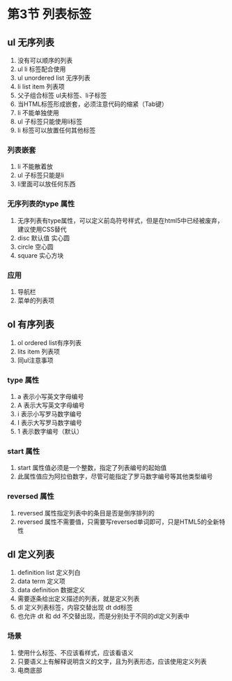 # 第3节 列表标签
## ul 无序列表
1. 没有可以顺序的列表
1. ul li 标签配合使用
1. ul unordered list 无序列表
1. li list item 列表项
1. 父子组合标签 ul夫标签、li子标签
1. 当HTML标签形成嵌套，必须注意代码的缩紧（Tab键）
1. li 不能单独使用
1. ul 子标签只能使用li标签
1. li 标签可以放置任何其他标签
### 列表嵌套
1. li 不能散着放
1. ul 子标签只能是li
1. li里面可以放任何东西
### 无序列表的type 属性
1. 无序列表有type属性，可以定义前岛符号样式，但是在html5中已经被废弃，建议使用CSS替代
1. disc 默认值 实心圆
1. circle  空心圆
1. square 实心方块
### 应用
1. 导航栏
1. 菜单的列表项

## ol 有序列表
1. ol ordered list有序列表 
1. lits item 列表项
1. 同ul注意事项
### type 属性
1. a 表示小写英文字母编号
1. A 表示大写英文字母编号
1. i 表示小写罗马数字编号
1. I 表示大写罗马数字编号
1. 1 表示数字编号（默认）

### start 属性
1. start 属性值必须是一个整数，指定了列表编号的起始值
1. 此属性值应为阿拉伯数字，尽管可能指定了罗马数字编号等其他类型编号

### reversed 属性
1. reversed 属性指定列表中的条目是否是倒序排列的
1. reversed 属性不需要值，只需要写reversed单词即可，只是HTML5的全新特性


## dl 定义列表
1. definition list 定义列白
1. data term 定义项
1. data definition 数据定义
1. 需要逐条给出定义描述的列表，就是定义列表
1. dl 定义列表标签，内容交替出现 dt dd标签
1. 也允许 dt 和 dd 不交替出现，而是分别处于不同的dl定义列表中
### 场景
1. 使用什么标签、不应该看样式，应该看语义
1. 只要语义上有解释说明含义的文字，且为列表形态，应该使用定义列表
1. 电商底部